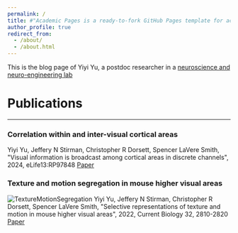 ```yaml
---
permalink: /
title: #"Academic Pages is a ready-to-fork GitHub Pages template for academic personal websites"
author_profile: true
redirect_from: 
  - /about/
  - /about.html
---
```


This is the blog page of Yiyi Yu, a postdoc researcher in a [neuroscience and neuro-engineering lab](https://slslab.org/) 

Publications
======

------
### Correlation within and inter-visual cortical areas 


Yiyi Yu, Jeffery N Stirman, Christopher R Dorsett, Spencer LaVere Smith, "Visual information is broadcast among cortical areas in discrete channels", 2024, eLife13:RP97848
[Paper](https://elifesciences.org/reviewed-preprints/97848)


### Texture and motion segregation in mouse higher visual areas 

![TextureMotionSegregation]()
Yiyi Yu, Jeffery N Stirman, Christopher R Dorsett, Spencer LaVere Smith, "Selective representations of texture and motion in mouse higher visual areas", 2022, Current Biology 32, 2810-2820
[Paper](https://www.cell.com/current-biology/pdf/S0960-9822(22)00730-8.pdf)
